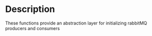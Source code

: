 # Description
These functions provide an abstraction layer for initializing rabbitMQ producers and consumers